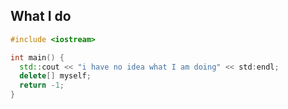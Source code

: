 ## What I do
```cpp
#include <iostream>

int main() {
  std::cout << "i have no idea what I am doing" << std:endl;
  delete[] myself;
  return -1;
}
```

